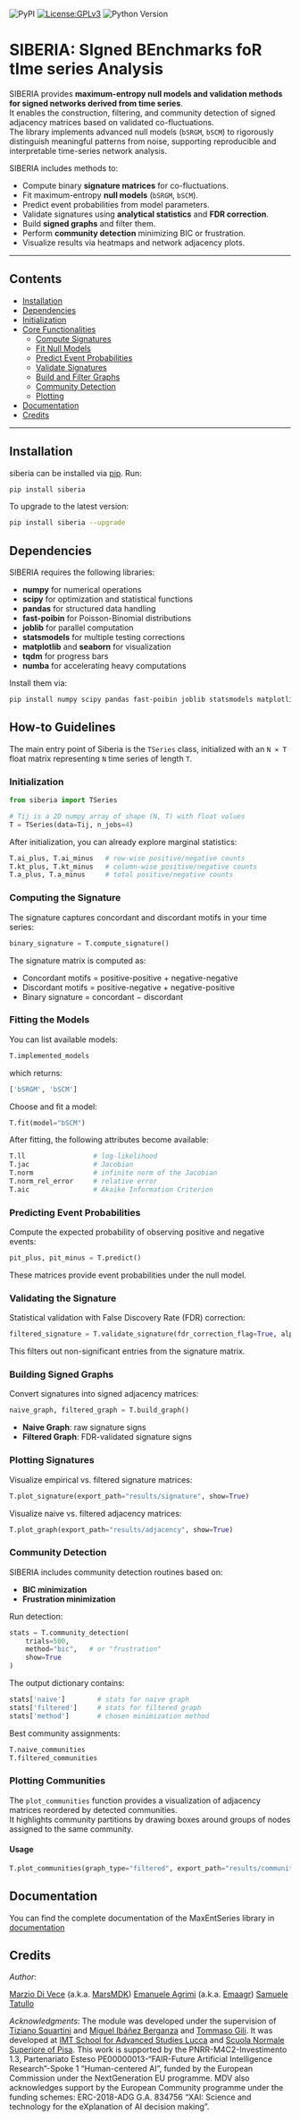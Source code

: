 ![PyPI](https://img.shields.io/badge/pypi-v0.1.0-blue) [![License:GPLv3](https://img.shields.io/badge/License-GPLv3-blue.svg)](https://www.gnu.org/licenses/gpl-3.0) ![Python Version](https://img.shields.io/badge/Python-3.9%20%7C%203.10-blue)  

# SIBERIA: SIgned BEnchmarks foR tIme series Analysis

SIBERIA provides **maximum-entropy null models and validation methods for signed networks derived from time series**.  
It enables the construction, filtering, and community detection of signed adjacency matrices based on validated co-fluctuations.  
The library implements advanced null models (`bSRGM`, `bSCM`) to rigorously distinguish meaningful patterns from noise, supporting reproducible and interpretable time-series network analysis.

SIBERIA includes methods to:

- Compute binary **signature matrices** for co-fluctuations.  
- Fit maximum-entropy **null models** (`bSRGM`, `bSCM`).  
- Predict event probabilities from model parameters.  
- Validate signatures using **analytical statistics** and **FDR correction**.  
- Build **signed graphs** and filter them.  
- Perform **community detection** minimizing BIC or frustration.  
- Visualize results via heatmaps and network adjacency plots.  

---

## Contents
- [Installation](#installation)
- [Dependencies](#dependencies)
- [Initialization](#initialization)
- [Core Functionalities](#core-functionalities)
  - [Compute Signatures](#compute-signatures)
  - [Fit Null Models](#fit-null-models)
  - [Predict Event Probabilities](#predict-event-probabilities)
  - [Validate Signatures](#validate-signatures)
  - [Build and Filter Graphs](#build-and-filter-graphs)
  - [Community Detection](#community-detection)
  - [Plotting](#plotting)
- [Documentation](#documentation)
- [Credits](#credits)

---


## Installation

siberia can be installed via [pip](https://pypi.org/project/siberia/). Run:

```bash
pip install siberia
```

To upgrade to the latest version:

```bash
pip install siberia --upgrade
```

## Dependencies

SIBERIA requires the following libraries:

- **numpy** for numerical operations
- **scipy** for optimization and statistical functions
- **pandas** for structured data handling
- **fast-poibin** for Poisson-Binomial distributions
- **joblib** for parallel computation
- **statsmodels** for multiple testing corrections
- **matplotlib** and **seaborn** for visualization
- **tqdm** for progress bars
- **numba** for accelerating heavy computations

Install them via:

```bash
pip install numpy scipy pandas fast-poibin joblib statsmodels matplotlib tqdm numba
```

## How-to Guidelines

The main entry point of Siberia is the `TSeries` class, initialized with an `N × T` float matrix representing `N` time series of length `T`.

### Initialization

```python
from siberia import TSeries

# Tij is a 2D numpy array of shape (N, T) with float values
T = TSeries(data=Tij, n_jobs=4)
```

After initialization, you can already explore marginal statistics:

```python
T.ai_plus, T.ai_minus   # row-wise positive/negative counts
T.kt_plus, T.kt_minus   # column-wise positive/negative counts
T.a_plus, T.a_minus     # total positive/negative counts
```

### Computing the Signature

The signature captures concordant and discordant motifs in your time series:

```python
binary_signature = T.compute_signature()
```

The signature matrix is computed as:

- Concordant motifs = positive-positive + negative-negative
- Discordant motifs = positive-negative + negative-positive
- Binary signature = concordant − discordant

### Fitting the Models

You can list available models:

```python
T.implemented_models
```

which returns:

```python
['bSRGM', 'bSCM']
```

Choose and fit a model:

```python
T.fit(model="bSCM")
```

After fitting, the following attributes become available:

```python
T.ll                 # log-likelihood
T.jac                # Jacobian
T.norm               # infinite norm of the Jacobian
T.norm_rel_error     # relative error
T.aic                # Akaike Information Criterion
```

### Predicting Event Probabilities

Compute the expected probability of observing positive and negative events:

```python
pit_plus, pit_minus = T.predict()
```

These matrices provide event probabilities under the null model.

### Validating the Signature

Statistical validation with False Discovery Rate (FDR) correction:

```python
filtered_signature = T.validate_signature(fdr_correction_flag=True, alpha=0.05)
```

This filters out non-significant entries from the signature matrix.

### Building Signed Graphs

Convert signatures into signed adjacency matrices:

```python
naive_graph, filtered_graph = T.build_graph()
```

- **Naive Graph**: raw signature signs
- **Filtered Graph**: FDR-validated signature signs

### Plotting Signatures

Visualize empirical vs. filtered signature matrices:

```python
T.plot_signature(export_path="results/signature", show=True)
```

Visualize naive vs. filtered adjacency matrices:

```python
T.plot_graph(export_path="results/adjacency", show=True)
```

### Community Detection

SIBERIA includes community detection routines based on:

- **BIC minimization**
- **Frustration minimization**

Run detection:

```python
stats = T.community_detection(
    trials=500,
    method="bic",   # or "frustration"
    show=True
)
```

The output dictionary contains:

```python
stats['naive']        # stats for naive graph
stats['filtered']     # stats for filtered graph
stats['method']       # chosen minimization method
```

Best community assignments:

```python
T.naive_communities
T.filtered_communities
```

### Plotting Communities

The `plot_communities` function provides a visualization of adjacency matrices reordered by detected communities.  
It highlights community partitions by drawing boxes around groups of nodes assigned to the same community.  

#### Usage

```python
T.plot_communities(graph_type="filtered", export_path="results/communities", show=True)
```


## Documentation
You can find the complete documentation of the MaxEntSeries library in [documentation](https://maxentseries.readthedocs.io/en/latest/index.html)

## Credits

*Author*:

[Marzio Di Vece](https://www.sns.it/it/persona/marzio-di-vece) (a.k.a. [MarsMDK](https://github.com/MarsMDK))
[Emanuele Agrimi](https://www.imtlucca.it/it/people/emanuele-agrimi) (a.k.a. [Emaagr](https://github.com/Emaagr))
[Samuele Tatullo](https://www.imtlucca.it/it/people/samuele-tatullo)


*Acknowledgments*:
The module was developed under the supervision of [Tiziano Squartini](https://www.imtlucca.it/it/tiziano.squartini) and [Miguel Ibáñez Berganza](https://networks.imtlucca.it/people/miguel) and [Tommaso Gili](https://networks.imtlucca.it/people/tommaso).
It was developed at [IMT School for Advanced Studies Lucca](https://www.imtlucca.it/en) and [Scuola Normale Superiore of Pisa](https://www.sns.it/it).
This work is supported by the PNRR-M4C2-Investimento 1.3, Partenariato Esteso PE00000013-“FAIR-Future Artificial Intelligence Research”-Spoke 1 “Human-centered AI”, funded by the European Commission under the NextGeneration EU programme. MDV also acknowledges support by the European Community programme under the funding schemes: ERC-2018-ADG G.A. 834756 “XAI: Science and technology for the eXplanation of AI decision making”.
